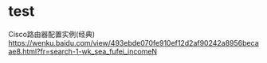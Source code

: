 # test

Cisco路由器配置实例(经典)
https://wenku.baidu.com/view/493ebde070fe910ef12d2af90242a8956becaae8.html?fr=search-1-wk_sea_fufei_incomeN

